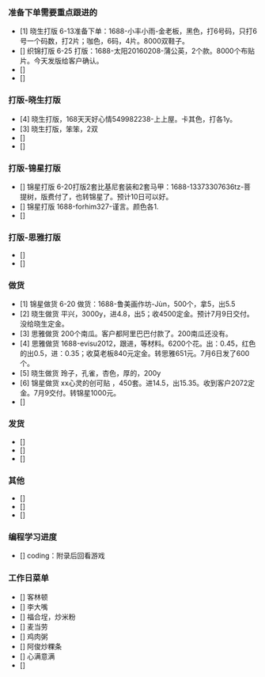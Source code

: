 ### 准备下单需要重点跟进的
- [1] 晓生打版 6-13准备下单：1688-小丰小雨-金老板，黑色，打6号码，只打6号一个码数，打2片；咖色，6码，4片。8000双鞋子。
- [] 织锦打版 6-25 打版：1688-太阳20160208-蒲公英，2个款。8000个布贴片。今天发版给客户确认。
- []
- []


### 打版-晓生打版
- [4] 晓生打版，168天天好心情549982238-上上屋。卡其色，打各1y。
- [3] 晓生打版，笨笨，2双
- [] 
- [] 

### 打版-锦星打版
- [] 锦星打版 6-20打版2套比基尼套装和2套马甲：1688-13373307636tz-菩提树，版费付了，也转锦星了。预计10日可以好。
- [] 锦星打版 1688-forhim327-谨言。颜色各1.
- []


### 打版-思雅打版
- [] 
- [] 

### 做货
- [1] 锦星做货 6-20 做货：1688-鲁美画作坊-Jùn，500个，拿5，出5.5
- [2] 晓生做货 平兴，3000y，进4.8，出5；收4500定金。预计7月9日交付。没给晓生定金。
- [3] 思雅做货 200个南瓜。客户都阿里巴巴付款了。200南瓜还没有。
- [4] 思雅做货 1688-evisu2012，跟进，等材料。6200个花。出：0.45，红色的出0.5，进：0.35；收莫老板840元定金。转思雅651元。7月6日发了600个。
- [5] 晓生做货 玲子，孔雀，杏色，厚的，200y
- [6] 锦星做货 xx心灵的创可贴 ，450套。进14.5，出15.35。收到客户2072定金。7月9交付。转锦星1000元。
- [] 


### 发货
- [] 
- [] 
- [] 




### 其他
- [] 
- [] 
- [] 









### 编程学习进度
- [] coding：附录后回看游戏




### 工作日菜单
- [] 客林顿
- [] 李大嘴
- [] 福合埕，炒米粉
- [] 麦当劳
- [] 鸡肉粥
- [] 阿俊炒粿条
- [] 心满意满
- [] 
